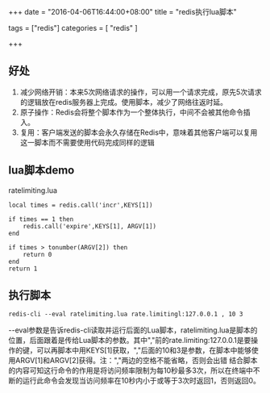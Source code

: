 +++
date = "2016-04-06T16:44:00+08:00"
title = "redis执行lua脚本"

tags = ["redis"]
categories = [
  "redis"
]

+++

## 好处

1. 减少网络开销：本来5次网络请求的操作，可以用一个请求完成，原先5次请求的逻辑放在redis服务器上完成。使用脚本，减少了网络往返时延。
2. 原子操作：Redis会将整个脚本作为一个整体执行，中间不会被其他命令插入。
3. 复用：客户端发送的脚本会永久存储在Redis中，意味着其他客户端可以复用这一脚本而不需要使用代码完成同样的逻辑

## lua脚本demo
ratelimiting.lua

    local times = redis.call('incr',KEYS[1])

    if times == 1 then
        redis.call('expire',KEYS[1], ARGV[1])
    end

    if times > tonumber(ARGV[2]) then
        return 0
    end
    return 1

## 执行脚本

    redis-cli --eval ratelimiting.lua rate.limitingl:127.0.0.1 , 10 3

--eval参数是告诉redis-cli读取并运行后面的Lua脚本，ratelimiting.lua是脚本的位置，后面跟着是传给Lua脚本的参数。其中","前的rate.limiting:127.0.0.1是要操作的键，可以再脚本中用KEYS[1]获取，","后面的10和3是参数，在脚本中能够使用ARGV[1]和ARGV[2]获得。注：","两边的空格不能省略，否则会出错 
结合脚本的内容可知这行命令的作用是将访问频率限制为每10秒最多3次，所以在终端中不断的运行此命令会发现当访问频率在10秒内小于或等于3次时返回1，否则返回0。
